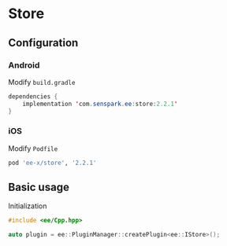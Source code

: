 # Store
## Configuration
### Android
Modify `build.gradle`
```java
dependencies {
    implementation 'com.senspark.ee:store:2.2.1'
}
```

### iOS
Modify `Podfile`
```ruby
pod 'ee-x/store', '2.2.1'
```

## Basic usage
Initialization
```cpp
#include <ee/Cpp.hpp>

auto plugin = ee::PluginManager::createPlugin<ee::IStore>();
```